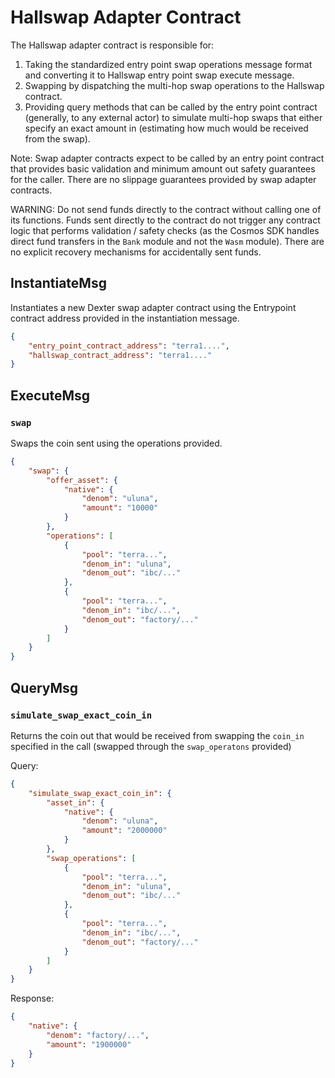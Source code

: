 # Hallswap Adapter Contract

The Hallswap adapter contract is responsible for:

1. Taking the standardized entry point swap operations message format and converting it to Hallswap entry point swap execute message.
2. Swapping by dispatching the multi-hop swap operations to the Hallswap contract.
3. Providing query methods that can be called by the entry point contract (generally, to any external actor) to simulate multi-hop swaps that either specify an exact amount in (estimating how much would be received from the swap).

Note: Swap adapter contracts expect to be called by an entry point contract that provides basic validation and minimum amount out safety guarantees for the caller. There are no slippage guarantees provided by swap adapter contracts.

WARNING: Do not send funds directly to the contract without calling one of its functions. Funds sent directly to the contract do not trigger any contract logic that performs validation / safety checks (as the Cosmos SDK handles direct fund transfers in the `Bank` module and not the `Wasm` module). There are no explicit recovery mechanisms for accidentally sent funds.

## InstantiateMsg

Instantiates a new Dexter swap adapter contract using the Entrypoint contract address provided in the instantiation message.

``` json
{
    "entry_point_contract_address": "terra1....",
    "hallswap_contract_address": "terra1...."
}
```

## ExecuteMsg

### `swap`

Swaps the coin sent using the operations provided.

``` json
{
    "swap": {
        "offer_asset": {
            "native": {
                "denom": "uluna", 
                "amount": "10000"
            }
        },
        "operations": [
            {
                "pool": "terra...",
                "denom_in": "uluna",
                "denom_out": "ibc/..."
            },
            {
                "pool": "terra...",
                "denom_in": "ibc/...",
                "denom_out": "factory/..."
            }
        ]
    }
}
```

## QueryMsg

### `simulate_swap_exact_coin_in`

Returns the coin out that would be received from swapping the `coin_in` specified in the call (swapped through the `swap_operatons` provided)

Query:

``` json
{
    "simulate_swap_exact_coin_in": {
        "asset_in": {
            "native": {
                "denom": "uluna",
                "amount": "2000000"
            }
        },
        "swap_operations": [
            {
                "pool": "terra...",
                "denom_in": "uluna",
                "denom_out": "ibc/..."
            },
            {
                "pool": "terra...",
                "denom_in": "ibc/...",
                "denom_out": "factory/..."
            }
        ]
    }
}
```

Response:

``` json
{
    "native": {
        "denom": "factory/...",
        "amount": "1900000"
    }
}
```

